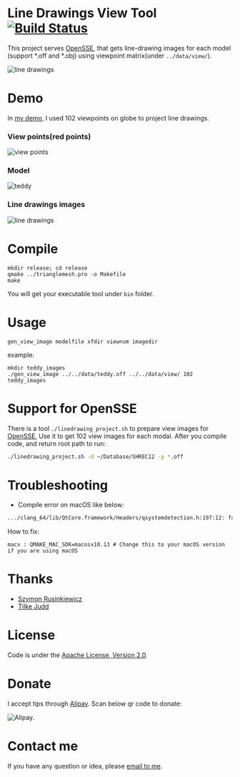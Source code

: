 Line Drawings View Tool [![Build Status](https://travis-ci.org/zddhub/trianglemesh.svg?branch=master)](https://travis-ci.org/zddhub/trianglemesh) 
=======================

This project serves [OpenSSE](https://github.com/zddhub/opensse), that gets line-drawing images for each model (support *.off and *.obj) using viewpoint matrix(under `../data/view/`).

![line drawings](data/teddy_line_drawings.gif "Line drawings")


Demo
====

In [my demo](http://opensse.com), I used 102 viewpoints on globe to project line drawings.

### View points(red points)

![view points](data/viewpoints.png)

### Model

![teddy](data/teddy.png)

### Line drawings images

![line drawings](data/teddy_line_drawings.png)


Compile
=======

```shell
mkdir release; cd release
qmake ../trianglemesh.pro -o Makefile
make
```

You will get your executable tool under `bin` folder.

Usage
=====
```shell
gen_view_image modelfile xfdir viewnum imagedir
```
example:
```shell
mkdir teddy_images
./gen_view_image ../../data/teddy.off ../../data/view/ 102 teddy_images
```

Support for OpenSSE
===================

There is a tool `./linedrawing_project.sh` to prepare view images for [OpenSSE](https://github.com/zddhub/opensse/wiki/How-to-train-data#get-line-drawing-views), Use it to get 102 view images for each modal. After you compile code, and return root path to run:

```sh
./linedrawing_project.sh -d ~/Database/SHREC12 -p *.off
```

Troubleshooting
===============

* Compile error on macOS like below:

```sh
.../clang_64/lib/QtCore.framework/Headers/qsystemdetection.h:197:12: fatal error: 'TargetConditionals.h' file not found
```

How to fix:

```
macx : QMAKE_MAC_SDK=macosx10.13 # Change this to your macOS version if you are using macOS
```

Thanks
======
- [Szymon Rusinkiewicz](http://www.cs.princeton.edu/~smr/)
- [Tilke Judd](http://people.csail.mit.edu/tjudd/)

License
=======

Code is under the [Apache License, Version 2.0](http://www.apache.org/licenses/LICENSE-2.0).

Donate
======

I accept tips through [Alipay](http://img.blog.csdn.net/20140506233949640). Scan below qr code to donate:

![Alipay](data/alipay.png "Donation").

Contact me
==========

If you have any question or idea, please [email to me](mailto:zddhub@gmail.com).
